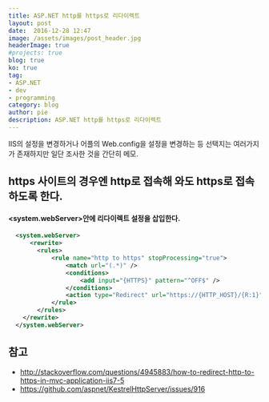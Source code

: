 ```yaml
---
title: ASP.NET http를 https로 리다이렉트
layout: post
date:  2016-12-28 12:47
image: /assets/images/post_header.jpg
headerImage: true
#projects: true
blog: true
ko: true
tag:
- ASP.NET
- dev
- programming
category: blog
author: pie
description: ASP.NET http를 https로 리다이렉트
---
```


IIS의 설정을 변경하거나 어플의 Web.config을 설정을 변경하는 등 선택지는 여러가지가 존재하지만 일단 조사한 것을 간단히 메모.

## https 사이트의 경우엔 http로 접속해 와도 https로 접속하도록 한다.

#### <system.webServer>안에 리다이렉트 설정을 삽입한다.
```xml
  <system.webServer>
      <rewrite>
        <rules>
            <rule name="http to https" stopProcessing="true">
                <match url="(.*)" />
                <conditions>
                    <add input="{HTTPS}" pattern="^OFF$" />
                </conditions>
                <action type="Redirect" url="https://{HTTP_HOST}/{R:1}" redirectType="SeeOther" />
            </rule>
        </rules>
    </rewrite>
  </system.webServer>
```

## 참고
- http://stackoverflow.com/questions/4945883/how-to-redirect-http-to-https-in-mvc-application-iis7-5
- https://github.com/aspnet/KestrelHttpServer/issues/916
